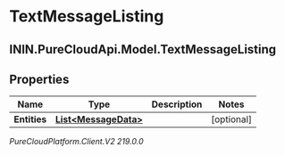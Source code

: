 # TextMessageListing

## ININ.PureCloudApi.Model.TextMessageListing

## Properties

|Name | Type | Description | Notes|
|------------ | ------------- | ------------- | -------------|
| **Entities** | [**List&lt;MessageData&gt;**](MessageData) |  | [optional] |



_PureCloudPlatform.Client.V2 219.0.0_
